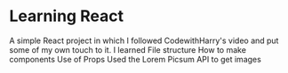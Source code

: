 # Learning React 

A simple React project in which I followed CodewithHarry's video and put some of my own touch to it.
I learned
File structure
How to make components
Use of Props
Used the Lorem Picsum API to get images
